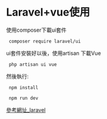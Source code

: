 # Laravel+vue使用

使用composer下載ui套件

     composer require laravel/ui
  
 ui套件安裝好以後，使用artisan 下載Vue
 
     php artisan ui vue
     
 然後執行:
     
     npm install
     
     npm run dev
     
     
  [參考網址_laravel](https://laravel.com/docs/7.x/frontend#introduction)   
